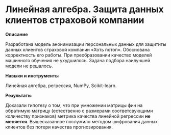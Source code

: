 # Линейная алгебра. Защита данных клиентов страховой компании

__Описание__ 

Разработана модель анонимизации персональных данных для защититы данных клиентов страховой компании «Хоть потоп». Обоснована корректность его работы. При преобразовании качество моделей машинного обучения не ухудшилось. Задача подбора наилучшей модели не решалось.

__Навыки и инструменты__  

Линейная алгебра, регрессия, NumPy, Scikit-learn.

__Результаты__

Доказали гипотезу о том, что при умножении матрицы фич на обратимую матрицу (естественно с размерами соответсвующими количеству признаков) метрика качества линейной регрессии __не меняется__.
Вышесказанное послужило методом шифрования данных клиентов без потери качества прогнозирования.
